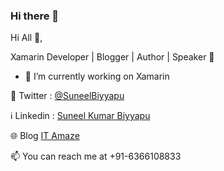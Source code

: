 ### Hi there 👋

<!--
**suneelbiyyapu/suneelbiyyapu** is a ✨ _special_ ✨ repository because its `README.md` (this file) appears on your GitHub profile.

Here are some ideas to get you started:

- 🔭 I’m currently working on ...
- 🌱 I’m currently learning ...
- 👯 I’m looking to collaborate on ...
- 🤔 I’m looking for help with ...
- 💬 Ask me about ...
- 📫 How to reach me: ...
- 😄 Pronouns: ...
- ⚡ Fun fact: ...
-->
Hi All 👋,

Xamarin Developer | Blogger | Author | Speaker 🐒

- 🔭 I’m currently working on Xamarin

🐤 Twitter : [@SuneelBiyyapu](https://twitter.com/SuneelBiyyapu)

ℹ️ Linkedin : [Suneel Kumar Biyyapu](https://www.linkedin.com/in/suneelkumarbiyyapu/)

🌐 Blog [IT Amaze](http://itamaze.blogspot.com/)

📫 You can reach me at +91-6366108833

